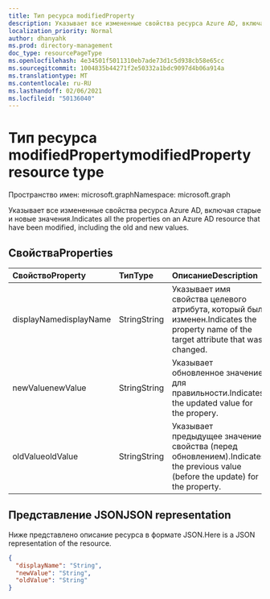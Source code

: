 ```yaml
---
title: Тип ресурса modifiedProperty
description: Указывает все измененные свойства ресурса Azure AD, включая старые и новые значения.
localization_priority: Normal
author: dhanyahk
ms.prod: directory-management
doc_type: resourcePageType
ms.openlocfilehash: 4e34501f5011310eb7ade73d1c5d938cb58e65cc
ms.sourcegitcommit: 1004835b44271f2e50332a1bdc9097d4b06a914a
ms.translationtype: MT
ms.contentlocale: ru-RU
ms.lasthandoff: 02/06/2021
ms.locfileid: "50136040"
---
```

# <a name="modifiedproperty-resource-type"></a><span data-ttu-id="159b8-103">Тип ресурса modifiedProperty</span><span class="sxs-lookup"><span data-stu-id="159b8-103">modifiedProperty resource type</span></span>

<span data-ttu-id="159b8-104">Пространство имен: microsoft.graph</span><span class="sxs-lookup"><span data-stu-id="159b8-104">Namespace: microsoft.graph</span></span>

<span data-ttu-id="159b8-105">Указывает все измененные свойства ресурса Azure AD, включая старые и новые значения.</span><span class="sxs-lookup"><span data-stu-id="159b8-105">Indicates all the properties on an Azure AD resource that have been modified, including the old and new values.</span></span>

## <a name="properties"></a><span data-ttu-id="159b8-106">Свойства</span><span class="sxs-lookup"><span data-stu-id="159b8-106">Properties</span></span>

| <span data-ttu-id="159b8-107">Свойство</span><span class="sxs-lookup"><span data-stu-id="159b8-107">Property</span></span>     | <span data-ttu-id="159b8-108">Тип</span><span class="sxs-lookup"><span data-stu-id="159b8-108">Type</span></span>   |<span data-ttu-id="159b8-109">Описание</span><span class="sxs-lookup"><span data-stu-id="159b8-109">Description</span></span>|
|:---------------|:--------|:----------|
|<span data-ttu-id="159b8-110">displayName</span><span class="sxs-lookup"><span data-stu-id="159b8-110">displayName</span></span>|<span data-ttu-id="159b8-111">String</span><span class="sxs-lookup"><span data-stu-id="159b8-111">String</span></span>|<span data-ttu-id="159b8-112">Указывает имя свойства целевого атрибута, который был изменен.</span><span class="sxs-lookup"><span data-stu-id="159b8-112">Indicates the property name of the target attribute that was changed.</span></span>|
|<span data-ttu-id="159b8-113">newValue</span><span class="sxs-lookup"><span data-stu-id="159b8-113">newValue</span></span>|<span data-ttu-id="159b8-114">String</span><span class="sxs-lookup"><span data-stu-id="159b8-114">String</span></span>|<span data-ttu-id="159b8-115">Указывает обновленное значение для правильности.</span><span class="sxs-lookup"><span data-stu-id="159b8-115">Indicates the updated value for the propery.</span></span>|
|<span data-ttu-id="159b8-116">oldValue</span><span class="sxs-lookup"><span data-stu-id="159b8-116">oldValue</span></span>|<span data-ttu-id="159b8-117">String</span><span class="sxs-lookup"><span data-stu-id="159b8-117">String</span></span>|<span data-ttu-id="159b8-118">Указывает предыдущее значение свойства (перед обновлением).</span><span class="sxs-lookup"><span data-stu-id="159b8-118">Indicates the previous value (before the update) for the property.</span></span>|

## <a name="json-representation"></a><span data-ttu-id="159b8-119">Представление JSON</span><span class="sxs-lookup"><span data-stu-id="159b8-119">JSON representation</span></span>

<span data-ttu-id="159b8-120">Ниже представлено описание ресурса в формате JSON.</span><span class="sxs-lookup"><span data-stu-id="159b8-120">Here is a JSON representation of the resource.</span></span>

<!-- {
  "blockType": "resource",
  "optionalProperties": [

  ],
  "@odata.type": "microsoft.graph.modifiedProperty"
}-->

```json
{
  "displayName": "String",
  "newValue": "String",
  "oldValue": "String"
}
```

<!-- uuid: 8fcb5dbc-d5aa-4681-8e31-b001d5168d79
2015-10-25 14:57:30 UTC -->
<!-- {
  "type": "#page.annotation",
  "description": "modifiedProperty resource",
  "keywords": "",
  "section": "documentation",
  "tocPath": ""
}-->

